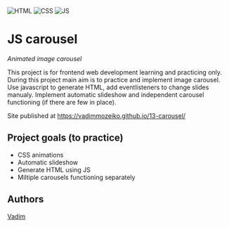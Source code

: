 ![HTML](https://img.shields.io/badge/code-HTML-brightgreen)
![CSS](https://img.shields.io/badge/code-CSS-green)
![JS](https://img.shields.io/badge/code-JS-orange)

# JS carousel
_Animated image carousel_

This project is for frontend web development learning and practicing only. 
During this project main aim is to practice and implement image carousel.
Use javascript to generate HTML, add eventlisteners to change slides manualy.
Implement automatic slideshow and independent carousel functioning (if there are few in place).

Site published at https://vadimmozeiko.github.io/13-carousel/ 


## Project goals (to practice)

-   CSS animations
-   Automatic slideshow
-   Generate HTML using JS
-   Miltiple carousels functioning separately 

## Authors

[Vadim](https://github.com/vadimmozeiko)